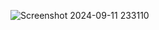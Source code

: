 
![Screenshot 2024-09-11 233110](https://github.com/user-attachments/assets/b8ed5469-57ef-4e81-9130-f59308757bb8)
